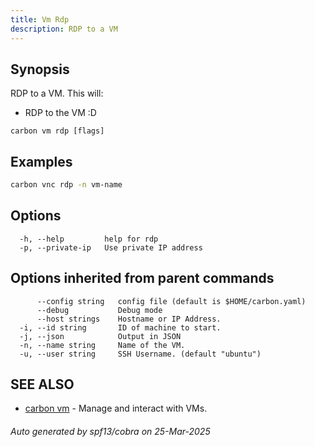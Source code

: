 ```yaml
---
title: Vm Rdp
description: RDP to a VM
---
```


## Synopsis

RDP to a VM.
This will:

- RDP to the VM :D


```
carbon vm rdp [flags]
```

## Examples

```bash
carbon vnc rdp -n vm-name
```

## Options

```
  -h, --help         help for rdp
  -p, --private-ip   Use private IP address
```

## Options inherited from parent commands

```
      --config string   config file (default is $HOME/carbon.yaml)
      --debug           Debug mode
      --host strings    Hostname or IP Address.
  -i, --id string       ID of machine to start.
  -j, --json            Output in JSON
  -n, --name string     Name of the VM.
  -u, --user string     SSH Username. (default "ubuntu")
```

## SEE ALSO

* [carbon vm](carbon_vm.md)	 - Manage and interact with VMs.

###### Auto generated by spf13/cobra on 25-Mar-2025
